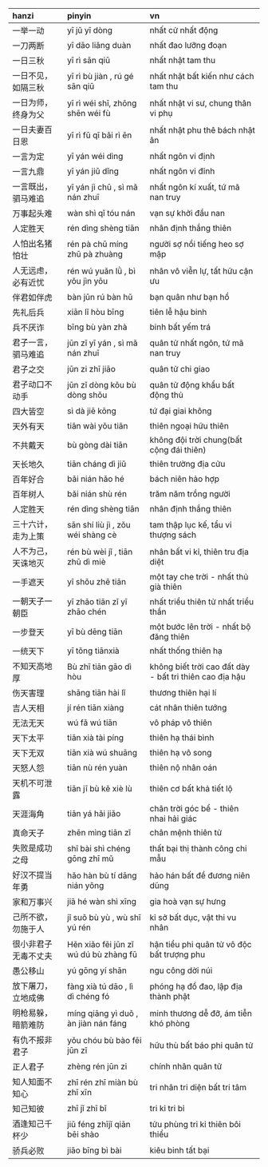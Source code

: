 | hanzi                  | pinyin                                   | vn                                         |
|:-----------------------|:-----------------------------------------|:-------------------------------------------|
| 一举一动               | yī jǔ yī dòng                            | nhất cử nhất động                          |
| 一刀两断               | yī dāo liǎng duàn                        | nhất đao lưỡng đoạn                        |
| 一日三秋               | yī rì sān qiū                            | nhất nhật tam thu                          |
| 一日不见，如隔三秋     | yī rì bù jiàn , rú gé sān qiū            | nhất nhật bất kiến như cách tam thu        |
| 一日为师，终身为父     | yī rì wéi shī, zhōng shēn wéi fù         | nhất nhật vi sư, chung thân vi phụ         |
| 一日夫妻百日恩         | yī rì fū qī bǎi rì ēn                    | nhất nhật phu thê bách nhật ân             |
| 一言为定               | yī yán wéi dìng                          | nhất ngôn vi định                          |
| 一言九鼎               | yī yán jiǔ dǐng                          | nhất ngôn vi đỉnh                          |
| 一言既出，驷马难追     | yī yán jì chū , sì mǎ nán zhuī           | nhất ngôn kí xuất, tứ mã nan truy          |
| 万事起头难             | wàn shì qǐ tóu nán                       | vạn sự khởi đầu nan                        |
| 人定胜天               | rén dìng shèng tiān                      | nhân định thắng thiên                      |
| 人怕出名猪怕壮         | rén pà chū míng zhū pà zhuàng            | người sợ nổi tiếng heo sợ mập              |
| 人无远虑，必有近忧     | rén wú yuǎn lǜ , bì yǒu jìn yōu          | nhân vô viễn lự, tất hữu cận ưu            |
| 伴君如伴虎             | bàn jūn rú bàn hǔ                        | bạn quân như bạn hổ                        |
| 先礼后兵               | xiān lǐ hòu bīng                         | tiên lễ hậu binh                           |
| 兵不厌诈               | bīng bù yàn zhà                          | binh bất yếm trá                           |
| 君子一言，驷马难追     | jūn zǐ yī yán , sì mǎ nán zhuī           | quân tử nhất ngôn, tứ mã nan truy          |
| 君子之交               | jūn zi zhī jiāo                          | quân tử chi giao                           |
| 君子动口不动手         | jūn zǐ dòng kǒu bù dòng shǒu             | quân tử động khẩu bất động thủ             |
| 四大皆空               | sì dà jiē kōng                           | tứ đại giai không                          |
| 天外有天               | tiān wài yǒu tiān                        | thiên ngoại hữu thiên                      |
| 不共戴天               | bù gòng dài tiān                        | không đội trời chung(bất cộng đái thiên)                      |
| 天长地久               | tiān cháng dì jiǔ                        | thiên trường địa cửu                      |
| 百年好合               | bǎi nián hǎo hé                         | bách niên hảo hợp                     |
| 百年树人               | bǎi nián shù rén                        | trăm năm trồng người                      |
| 人定胜天               | rén dìng shèng tiān                     | nhân định thắng thiên                      |
| 三十六计，走为上策       | sān shí liù jì , zǒu wéi shàng cè       | tam thập lục kế, tẩu vi thượng sách                      |
| 人不为己，天诛地灭       | rén bù wèi jǐ , tiān zhū dì miè         | nhân bất vi kỉ, thiên tru địa diệt |
| 一手遮天       | yī shǒu zhē tiān         | một tay che trời - nhất thủ già thiên |
| 一朝天子一朝臣       | yī zhāo tiān zǐ yī zhāo chén         | nhất triều thiên tử nhất triều thần |
| 一步登天        | yī bù dēng tiān         | một bước lên trời - nhất bộ đăng thiên |
| 一统天下       | yī tǒng tiānxià         | nhất thống thiên hạ |
| 不知天高地厚       | Bù zhī tiān gāo dì hòu  | không biết trời cao đất dày - bất tri thiên cao địa hậu |
| 伤天害理        | shāng tiān hài lǐ  | thương thiên hại lí |
| 吉人天相        | jí rén tiān xiàng  | cát nhân thiên tướng |
| 无法无天       | wú fǎ wú tiān  | vô pháp vô thiên |
| 天下太平        | tiān xià tài píng  | thiên hạ thái bình |
| 天下无双       | tiān xià wú shuāng  | thiên hạ vô song |
| 天怒人怨       | tiān nù rén yuàn  | thiên nộ nhân oán |
| 天机不可泄露        | tiān jī bù kě xiè lù  | thiên cơ bất khả tiết lộ |
| 天涯海角       | tiān yá hǎi jiǎo  | chân trời góc bể - thiên nhai hải giác |
| 真命天子       | zhēn mìng tiān zǐ  | chân mệnh thiên tử |
| 失败是成功之母         | shī bài shì chéng gōng zhī mǔ            | thất bại thị thành công chi mẫu            |
| 好汉不提当年勇         | hǎo hàn bù tí dāng nián yǒng             | hảo hán bất đề đương niên dũng             |
| 家和万事兴             | jiā hé wàn shì xīng                      | gia hoà vạn sự hưng                        |
| 己所不欲，勿施于人     | jǐ suǒ bù yù , wù shī yú rén             | kỉ sở bất dục, vật thi vu nhân              |
| 很小非君子 无毒不丈夫  | Hěn xiǎo fēi jūn zǐ wú dú bù zhàng fū    | hận tiểu phi quân tử vô độc bất trượng phu |
| 愚公移山               | yú gōng yí shān                          | ngu công dời núi                           |
| 放下屠刀，立地成佛     | fàng xià tú dāo , lì dì chéng fó         | phóng hạ đồ đao, lập địa thành phật        |
| 明枪易躲，暗箭难防     | míng qiāng yì duǒ , àn jiàn nán fáng     | minh thương dễ đỡ, ám tiễn khó phòng       |
| 有仇不报非君子         | yǒu chóu bù bào fēi jūn zǐ               | hữu thù bất báo phi quân tử                |
| 正人君子               | zhèng rén jūn zi                         | chính nhân quân tử                         |
| 知人知面不知心         | zhī rén zhī miàn bù zhī xīn              | tri nhân tri diện bất tri tâm              |
| 知己知彼               | zhī jǐ zhī bǐ                            | tri kỉ tri bỉ                              |
| 酒逢知己千杯少         | jiǔ féng zhījǐ qiān bēi shào             | tửu phùng tri kỉ thiên bôi thiểu           |
| 骄兵必败               | jiāo bīng bì bài                         | kiêu binh tất bại                          |
